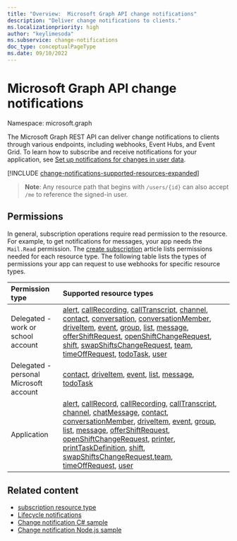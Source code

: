 ```yaml
---
title: "Overview:  Microsoft Graph API change notifications"
description: "Deliver change notifications to clients."
ms.localizationpriority: high
author: "keylimesoda"
ms.subservice: change-notifications
doc_type: conceptualPageType
ms.date: 09/10/2022
---
```


# Microsoft Graph API change notifications

Namespace: microsoft.graph

The Microsoft Graph REST API can deliver change notifications to clients through various endpoints, including webhooks, Event Hubs, and Event Grid. To learn how to subscribe and receive notifications for your application, see [Set up notifications for changes in user data](/graph/change-notifications-overview).

[!INCLUDE [change-notifications-supported-resources-expanded](../../../concepts/includes/change-notifications-supported-resources-expanded.md)]

> **Note**: Any resource path that begins with `/users/{id}` can also accept `/me` to reference the signed-in user.

## Permissions

In general, subscription operations require read permission to the resource. For example, to get notifications for messages, your app needs the `Mail.Read` permission. The [create subscription](../api/subscription-post-subscriptions.md) article lists permissions needed for each resource type. The following table lists the types of permissions your app can request to use webhooks for specific resource types.

| Permission type                        | Supported resource types                                                      |
| :------------------------------------- | :------------------------------------------------------------------------------------ |
| Delegated - work or school account     | [alert][], [callRecording][], [callTranscript][], [channel][], [contact][], [conversation][], [conversationMember][], [driveItem][], [event][], [group][], [list][], [message][], [offerShiftRequest][], [openShiftChangeRequest][], [shift][], [swapShiftsChangeRequest][], [team][], [timeOffRequest][], [todoTask][], [user][]|
| Delegated - personal Microsoft account | [contact][], [driveItem][], [event][], [list][], [message][], [todoTask][]                                        |
| Application                            | [alert][], [callRecord][], [callRecording][], [callTranscript][], [channel][], [chatMessage][], [contact][], [conversationMember][], [driveItem][], [event][], [group][], [list][], [message][], [offerShiftRequest][], [openShiftChangeRequest][], [printer][], [printTaskDefinition][], [shift][], [swapShiftsChangeRequest][],[team][], [timeOffRequest][], [user][]|

## Related content

- [subscription resource type](./subscription.md)
- [Lifecycle notifications](/graph/change-notifications-lifecycle-events)
- [Change notification C# sample](https://github.com/OfficeDev/Microsoft-Teams-Samples/blob/main/samples/graph-change-notification/csharp)
- [Change notification Node.js sample](https://github.com/OfficeDev/Microsoft-Teams-Samples/blob/main/samples/graph-change-notification/nodejs)

<!-- Links -->
[chat]: ./chat.md
[chatMessage]: ./chatmessage.md
[contact]: ./contact.md
[conversation]: ./conversation.md
[conversationMember]: ./conversationmember.md
[channel]: ./channel.md
[driveItem]: ./driveitem.md
[list]: ./list.md
[site]: ./site.md
[event]: ./event.md
[group]: ./group.md
[message]: ./message.md
[user]: ./user.md
[callRecord]: ./callrecords-callrecord.md
[alert]: ./alert.md
[offerShiftRequest]: ./offershiftrequest.md
[openShiftChangeRequest]: ./openshiftchangerequest.md
[printer]: ./printer.md
[printTaskDefinition]: ./printtaskdefinition.md
[shift]: ./shift.md
[swapShiftsChangeRequest]: ./swapshiftschangerequest.md
[team]: ./team.md
[timeOffRequest]: ./timeoffrequest.md
[To Do task]: ./todotask.md
[todoTask]: ./todotask.md
[callTranscript]: ./calltranscript.md
[callRecording]: ./callrecording.md

